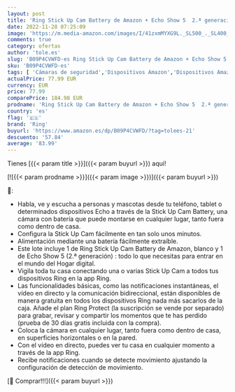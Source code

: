 ```yaml
---
layout: post
title: 'Ring Stick Up Cam Battery de Amazon + Echo Show 5  2.ª generación  modelo de 2021  - Pantalla inteligente con Alexa | Cámara de seguridad HD con comunicación bidireccional  compatible con Alexa'
date: 2022-11-28 07:25:09
image: 'https://m.media-amazon.com/images/I/41zxmMYXG9L._SL500_._SL400_.jpg'
comments: true
category: ofertas
author: 'tole.es'
slug: 'B09P4CVWFD-es Ring Stick Up Cam Battery de Amazon + Echo Show 5 2.ª...'
sku: 'B09P4CVWFD-es'
tags: [ 'Cámaras de seguridad','Dispositivos Amazon','Dispositivos Amazon y Accesorios','Seguridad e iluminación para hogar inteligente','alexa','ring','🇪🇸', ]
actualPrice: 77.99 EUR
currency: EUR
price: 77.99
comparePrice: 184.98 EUR
prodname: 'Ring Stick Up Cam Battery de Amazon + Echo Show 5  2.ª generación  modelo de 2021  - Pantalla inteligente con Alexa | Cámara de seguridad HD con comunicación bidireccional  compatible con Alexa'
country: 'es'
flag: '🇪🇸'
brand: 'Ring'
buyurl: 'https://www.amazon.es/dp/B09P4CVWFD/?tag=tolees-21'
descuento: '57.84'
average: '83.99'
---
```


Tienes [{{< param title >}}]({{< param buyurl >}}) aqui!

[![{{< param prodname >}}]({{< param image >}})]({{< param buyurl >}})

🔎:

- Habla, ve y escucha a personas y mascotas desde tu teléfono, tablet o determinados dispositivos Echo a través de la Stick Up Cam Battery, una cámara con batería que puede montarse en cualquier lugar, tanto fuera como dentro de casa.
- Configura la Stick Up Cam fácilmente en tan solo unos minutos.
- Alimentación mediante una batería fácilmente extraíble.
- Este lote incluye 1 de Ring Stick Up Cam Battery de Amazon, blanco y 1 de Echo Show 5 (2.ª generación) : todo lo que necesitas para entrar en el mundo del Hogar digital.
- Vigila toda tu casa conectando una o varias Stick Up Cam a todos tus dispositivos Ring en la app Ring.
- Las funcionalidades básicas, como las notificaciones instantáneas, el vídeo en directo y la comunicación bidireccional, están disponibles de manera gratuita en todos los dispositivos Ring nada más sacarlos de la caja. Añade el plan Ring Protect (la suscripción se vende por separado) para grabar, revisar y compartir los momentos que te has perdido (prueba de 30 días gratis incluida con la compra).
- Coloca la cámara en cualquier lugar, tanto fuera como dentro de casa, en superficies horizontales o en la pared.
- Con el vídeo en directo, puedes ver tu casa en cualquier momento a través de la app Ring.
- Recibe notificaciones cuando se detecte movimiento ajustando la configuración de detección de movimiento.

[🛒 Comprar!!!]({{< param buyurl >}})
